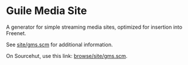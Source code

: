 Guile Media Site
================

A generator for simple streaming media sites, optimized for insertion into Freenet.

See [site/gms.scm](site/gms.scm) for additional information.

On Sourcehut, use this link: [browse/site/gms.scm](browse/site/gms.scm).
